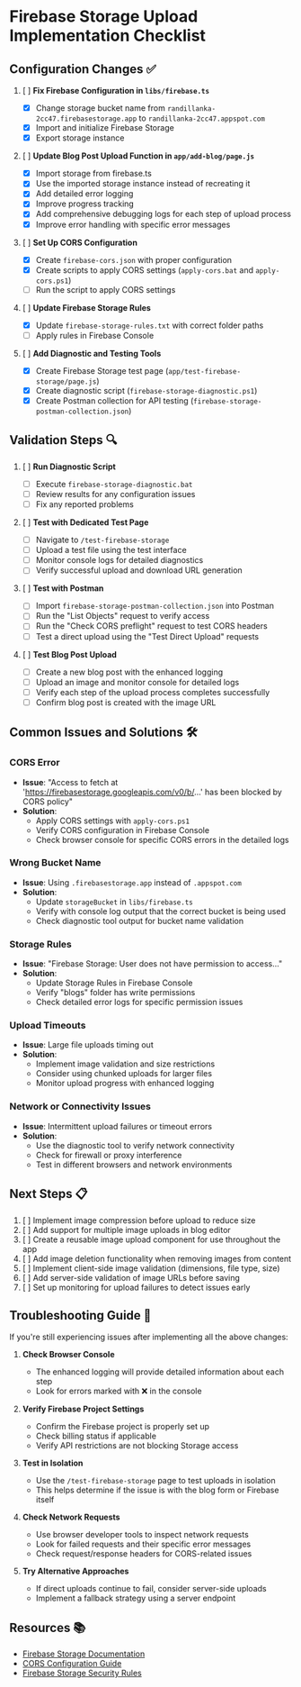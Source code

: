 # Firebase Storage Upload Implementation Checklist

## Configuration Changes ✅

1. [ ] **Fix Firebase Configuration in `libs/firebase.ts`**

   - [x] Change storage bucket name from `randillanka-2cc47.firebasestorage.app` to `randillanka-2cc47.appspot.com`
   - [x] Import and initialize Firebase Storage
   - [x] Export storage instance

2. [ ] **Update Blog Post Upload Function in `app/add-blog/page.js`**

   - [x] Import storage from firebase.ts
   - [x] Use the imported storage instance instead of recreating it
   - [x] Add detailed error logging
   - [x] Improve progress tracking
   - [x] Add comprehensive debugging logs for each step of upload process
   - [x] Improve error handling with specific error messages

3. [ ] **Set Up CORS Configuration**

   - [x] Create `firebase-cors.json` with proper configuration
   - [x] Create scripts to apply CORS settings (`apply-cors.bat` and `apply-cors.ps1`)
   - [ ] Run the script to apply CORS settings

4. [ ] **Update Firebase Storage Rules**

   - [x] Update `firebase-storage-rules.txt` with correct folder paths
   - [ ] Apply rules in Firebase Console

5. [ ] **Add Diagnostic and Testing Tools**
   - [x] Create Firebase Storage test page (`app/test-firebase-storage/page.js`)
   - [x] Create diagnostic script (`firebase-storage-diagnostic.ps1`)
   - [x] Create Postman collection for API testing (`firebase-storage-postman-collection.json`)

## Validation Steps 🔍

1. [ ] **Run Diagnostic Script**

   - [ ] Execute `firebase-storage-diagnostic.bat`
   - [ ] Review results for any configuration issues
   - [ ] Fix any reported problems

2. [ ] **Test with Dedicated Test Page**

   - [ ] Navigate to `/test-firebase-storage`
   - [ ] Upload a test file using the test interface
   - [ ] Monitor console logs for detailed diagnostics
   - [ ] Verify successful upload and download URL generation

3. [ ] **Test with Postman**

   - [ ] Import `firebase-storage-postman-collection.json` into Postman
   - [ ] Run the "List Objects" request to verify access
   - [ ] Run the "Check CORS preflight" request to test CORS headers
   - [ ] Test a direct upload using the "Test Direct Upload" requests

4. [ ] **Test Blog Post Upload**
   - [ ] Create a new blog post with the enhanced logging
   - [ ] Upload an image and monitor console for detailed logs
   - [ ] Verify each step of the upload process completes successfully
   - [ ] Confirm blog post is created with the image URL

## Common Issues and Solutions 🛠️

### CORS Error

- **Issue**: "Access to fetch at 'https://firebasestorage.googleapis.com/v0/b/...' has been blocked by CORS policy"
- **Solution**:
  - Apply CORS settings with `apply-cors.ps1`
  - Verify CORS configuration in Firebase Console
  - Check browser console for specific CORS errors in the detailed logs

### Wrong Bucket Name

- **Issue**: Using `.firebasestorage.app` instead of `.appspot.com`
- **Solution**:
  - Update `storageBucket` in `libs/firebase.ts`
  - Verify with console log output that the correct bucket is being used
  - Check diagnostic tool output for bucket name validation

### Storage Rules

- **Issue**: "Firebase Storage: User does not have permission to access..."
- **Solution**:
  - Update Storage Rules in Firebase Console
  - Verify "blogs" folder has write permissions
  - Check detailed error logs for specific permission issues

### Upload Timeouts

- **Issue**: Large file uploads timing out
- **Solution**:
  - Implement image validation and size restrictions
  - Consider using chunked uploads for larger files
  - Monitor upload progress with enhanced logging

### Network or Connectivity Issues

- **Issue**: Intermittent upload failures or timeout errors
- **Solution**:
  - Use the diagnostic tool to verify network connectivity
  - Check for firewall or proxy interference
  - Test in different browsers and network environments

## Next Steps 📋

1. [ ] Implement image compression before upload to reduce size
2. [ ] Add support for multiple image uploads in blog editor
3. [ ] Create a reusable image upload component for use throughout the app
4. [ ] Add image deletion functionality when removing images from content
5. [ ] Implement client-side image validation (dimensions, file type, size)
6. [ ] Add server-side validation of image URLs before saving
7. [ ] Set up monitoring for upload failures to detect issues early

## Troubleshooting Guide 🔧

If you're still experiencing issues after implementing all the above changes:

1. **Check Browser Console**

   - The enhanced logging will provide detailed information about each step
   - Look for errors marked with ❌ in the console

2. **Verify Firebase Project Settings**

   - Confirm the Firebase project is properly set up
   - Check billing status if applicable
   - Verify API restrictions are not blocking Storage access

3. **Test in Isolation**

   - Use the `/test-firebase-storage` page to test uploads in isolation
   - This helps determine if the issue is with the blog form or Firebase itself

4. **Check Network Requests**

   - Use browser developer tools to inspect network requests
   - Look for failed requests and their specific error messages
   - Check request/response headers for CORS-related issues

5. **Try Alternative Approaches**
   - If direct uploads continue to fail, consider server-side uploads
   - Implement a fallback strategy using a server endpoint

## Resources 📚

- [Firebase Storage Documentation](https://firebase.google.com/docs/storage)
- [CORS Configuration Guide](https://firebase.google.com/docs/storage/web/download-files#cors_configuration)
- [Firebase Storage Security Rules](https://firebase.google.com/docs/storage/security)

